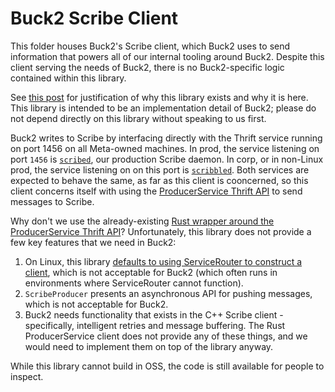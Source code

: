 # Buck2 Scribe Client

This folder houses Buck2's Scribe client, which Buck2 uses to send information
that powers all of our internal tooling around Buck2. Despite this client
serving the needs of Buck2, there is no Buck2-specific logic contained within
this library.

See
[this post](https://fb.workplace.com/groups/buck2prototyping/posts/2829650903999058)
for justification of why this library exists and why it is here. This library is
intended to be an implementation detail of Buck2; please do not depend directly
on this library without speaking to us first.

Buck2 writes to Scribe by interfacing directly with the Thrift service running
on port 1456 on all Meta-owned machines. In prod, the service listening on port
`1456` is
[`scribed`](https://www.internalfb.com/intern/wiki/Documentation/Scribe/), our
production Scribe daemon. In corp, or in non-Linux prod, the service listening
on on this port is
[`scribbled`](https://www.internalfb.com/intern/wiki/Scribe/users/Knowledge_Base/Interacting_with_Scribe_categories/Write_from_Alternative_Environments/Scribble/).
Both services are expected to behave the same, as far as this client is
cooncerned, so this client concerns itself with using the
[ProducerService Thrift API](https://www.internalfb.com/intern/wiki/Scribe/users/Knowledge_Base/Interacting_with_Scribe_categories/producer/producer-service-thrift-api/)
to send messages to Scribe.

Why don't we use the already-existing
[Rust wrapper around the ProducerService Thrift API](https://www.internalfb.com/intern/wiki/Scribe/users/Knowledge_Base/Interacting_with_Scribe_categories/producer/producer-service-thrift-api/#producerservice-thrift-c)?
Unfortunately, this library does not provide a few key features that we need in
Buck2:

1. On Linux, this library
   [defaults to using ServiceRouter to construct a client](https://fburl.com/code/15fy5dyk),
   which is not acceptable for Buck2 (which often runs in environments where
   ServiceRouter cannot function).
2. `ScribeProducer` presents an asynchronous API for pushing messages, which is
   not acceptable for Buck2.
3. Buck2 needs functionality that exists in the C++ Scribe client -
   specifically, intelligent retries and message buffering. The Rust
   ProducerService client does not provide any of these things, and we would
   need to implement them on top of the library anyway.

While this library cannot build in OSS, the code is still available for people
to inspect.
